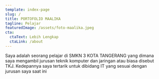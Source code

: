 ```yaml
---
template: index-page
slug: /
title: PORTOFOLIO MAALIKA
tagline: Pelajar
featuredImage: /assets/foto-maalika.jpeg
cta:
  ctaText: Lebih Lengkap
  ctaLink: /about
---
```


Saya adalah seorang pelajar di SMKN 3 KOTA TANGERANG yang dimana saya mengambil jurusan teknik komputer dan jaringan atau biasa disebut TKJ. Kedepannya saya tertarik untuk dibidang IT yang sesuai dengan jurusan saya saat ini
